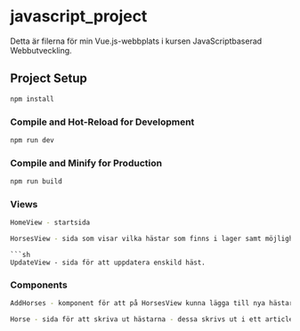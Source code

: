 # javascript_project
Detta är filerna för min Vue.js-webbplats i kursen JavaScriptbaserad Webbutveckling.

## Project Setup

```sh
npm install
```

### Compile and Hot-Reload for Development

```sh
npm run dev
```

### Compile and Minify for Production

```sh
npm run build
```
### Views
```sh
HomeView - startsida
```
```sh
HorsesView - sida som visar vilka hästar som finns i lager samt möjlighet att lägga till nya hästar/uppdatera och radera.
```
```
```sh
UpdateView - sida för att uppdatera enskild häst. 
```
### Components
```sh
AddHorses - komponent för att på HorsesView kunna lägga till nya hästar.
```
```sh
Horse - sida för att skriva ut hästarna - dessa skrivs ut i ett article-element och har knapp för att radera samt uppdatera.
```

